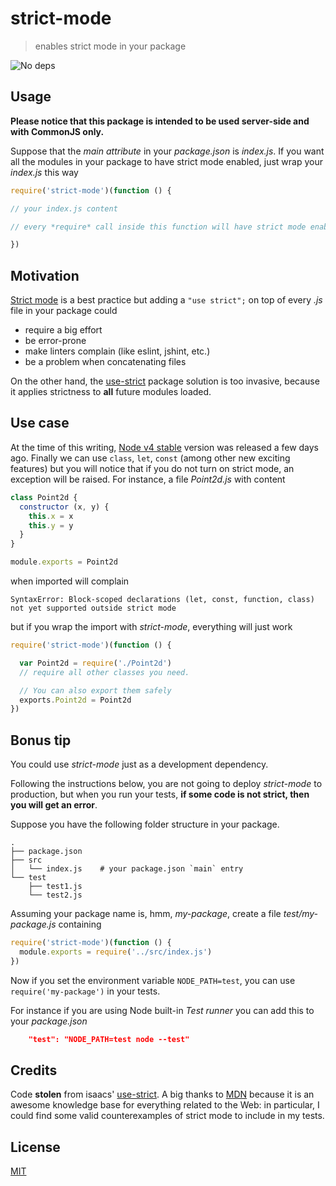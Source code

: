 # strict-mode

> enables strict mode in your package

![No deps](https://fibo.github.io/svg/badges/dependencies-none.svg)

## Usage

**Please notice that this package is intended to be used server-side and with CommonJS only.**

Suppose that the *main attribute* in your *package.json* is *index.js*.
If you want all the modules in your package to have strict mode enabled,
just wrap your *index.js* this way

```javascript
require('strict-mode')(function () {

// your index.js content

// every *require* call inside this function will have strict mode enabled

})
```

## Motivation

[Strict mode][MDN_Strict_mode] is a best practice but adding a `"use strict";` on top of every *.js* file in your package could

* require a big effort
* be error-prone
* make linters complain (like eslint, jshint, etc.)
* be a problem when concatenating files

On the other hand, the [use-strict] package solution is too invasive, because it applies strictness to **all** future modules loaded.

## Use case

At the time of this writing, [Node v4 stable](https://nodejs.org/en/blog/release/v4.0.0/) version was released a few days ago.
Finally we can use `class`, `let`, `const` (among other new exciting features) but you will notice that if you do not turn on strict mode, an exception will be raised.
For instance, a file *Point2d.js* with content

```javascript
class Point2d {
  constructor (x, y) {
    this.x = x
    this.y = y
  }
}

module.exports = Point2d
```

when imported will complain

```
SyntaxError: Block-scoped declarations (let, const, function, class) not yet supported outside strict mode
```

but if you wrap the import with *strict-mode*, everything will just work

```javascript
require('strict-mode')(function () {

  var Point2d = require('./Point2d')
  // require all other classes you need.

  // You can also export them safely
  exports.Point2d = Point2d
})
```

## Bonus tip

You could use *strict-mode* just as a development dependency.

Following the instructions below, you are not going to deploy *strict-mode* to production, but when you run your tests, **if some code is not strict, then you will get an error**.

Suppose you have the following folder structure in your package.

    .
    ├── package.json
    ├── src
    │   └── index.js    # your package.json `main` entry
    └── test
        ├── test1.js
        └── test2.js

Assuming your package name is, hmm, *my-package*, create a file *test/my-package.js* containing

```javascript
require('strict-mode')(function () {
  module.exports = require('../src/index.js')
})
```

Now if you set the environment variable `NODE_PATH=test`, you can use `require('my-package')` in your tests.

For instance if you are using Node built-in *Test runner* you can add this to your *package.json*

```json
    "test": "NODE_PATH=test node --test"
```

## Credits

Code **stolen** from isaacs' [use-strict].
A big thanks to [MDN](https://developer.mozilla.org) because it is an awesome knowledge base for everything related to the Web: in particular, I could find some valid counterexamples of strict mode to include in my tests.

## License

[MIT](https://github.com/fibo/strict-mode/blob/main/LICENSE)

[MDN_Strict_mode]: https://developer.mozilla.org/en-US/docs/Web/JavaScript/Reference/Functions_and_function_scope/Strict_mode
[test/node_modules/strict-mode/index.js]: https://github.com/fibo/strict-mode/blob/main/test/node_modules/strict-mode/index.js
[use-strict]: https://npmjs.org/package/use-strict "use-strict"
